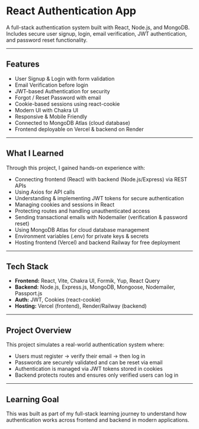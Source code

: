 # React Authentication App

A full-stack authentication system built with React, Node.js, and MongoDB.  
Includes secure user signup, login, email verification, JWT authentication, and password reset functionality.

---

## Features

- User Signup & Login with form validation  
- Email Verification before login  
- JWT-based Authentication for security  
- Forgot / Reset Password with email  
- Cookie-based sessions using react-cookie  
- Modern UI with Chakra UI  
- Responsive & Mobile Friendly  
- Connected to MongoDB Atlas (cloud database)  
- Frontend deployable on Vercel & backend on Render  

---

## What I Learned

Through this project, I gained hands-on experience with:  

- Connecting frontend (React) with backend (Node.js/Express) via REST APIs  
- Using Axios for API calls  
- Understanding & implementing JWT tokens for secure authentication  
- Managing cookies and sessions in React  
- Protecting routes and handling unauthenticated access  
- Sending transactional emails with Nodemailer (verification & password reset)  
- Using MongoDB Atlas for cloud database management  
- Environment variables (.env) for private keys & secrets  
- Hosting frontend (Vercel) and backend Railway for free deployment  

---

## Tech Stack

- **Frontend:** React, Vite, Chakra UI, Formik, Yup, React Query  
- **Backend:** Node.js, Express.js, MongoDB, Mongoose, Nodemailer, Passport.js  
- **Auth:** JWT, Cookies (react-cookie)  
- **Hosting:** Vercel (frontend), Render/Railway (backend)  

---

## Project Overview

This project simulates a real-world authentication system where:  

- Users must register → verify their email → then log in  
- Passwords are securely validated and can be reset via email  
- Authentication is managed via JWT tokens stored in cookies  
- Backend protects routes and ensures only verified users can log in  

---

## Learning Goal

This was built as part of my full-stack learning journey to understand how authentication works across frontend and backend in modern applications.
